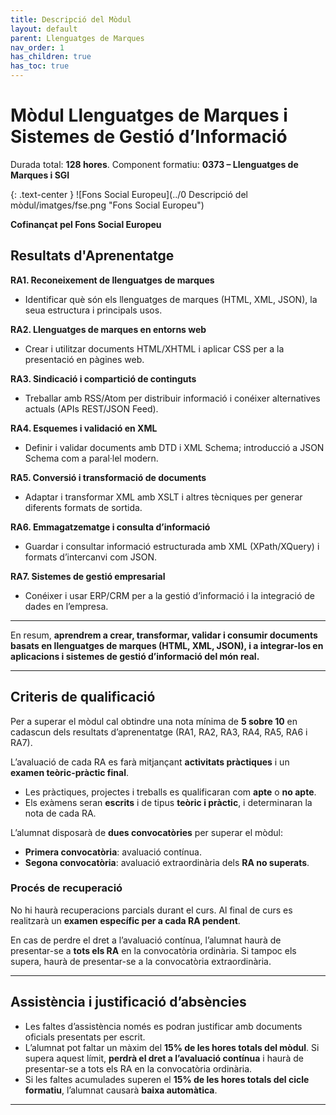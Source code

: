 ```yaml
---
title: Descripció del Mòdul
layout: default
parent: Llenguatges de Marques
nav_order: 1
has_children: true
has_toc: true
---
```


# Mòdul Llenguatges de Marques i Sistemes de Gestió d’Informació

Durada total: **128 hores**.
Component formatiu: **0373 – Llenguatges de Marques i SGI**

{: .text-center }
![Fons Social Europeu](../0 Descripció del mòdul/imatges/fse.png "Fons Social Europeu")

**Cofinançat pel Fons Social Europeu**

## Resultats d'Aprenentatge

**RA1. Reconeixement de llenguatges de marques**

* Identificar què són els llenguatges de marques (HTML, XML, JSON), la seua estructura i principals usos.

**RA2. Llenguatges de marques en entorns web**

* Crear i utilitzar documents HTML/XHTML i aplicar CSS per a la presentació en pàgines web.

**RA3. Sindicació i compartició de continguts**

* Treballar amb RSS/Atom per distribuir informació i conéixer alternatives actuals (APIs REST/JSON Feed).

**RA4. Esquemes i validació en XML**

* Definir i validar documents amb DTD i XML Schema; introducció a JSON Schema com a paral·lel modern.

**RA5. Conversió i transformació de documents**

* Adaptar i transformar XML amb XSLT i altres tècniques per generar diferents formats de sortida.

**RA6. Emmagatzematge i consulta d’informació**

* Guardar i consultar informació estructurada amb XML (XPath/XQuery) i formats d’intercanvi com JSON.

**RA7. Sistemes de gestió empresarial**

* Conéixer i usar ERP/CRM per a la gestió d’informació i la integració de dades en l’empresa.

---

En resum, **aprendrem a crear, transformar, validar i consumir documents basats en llenguatges de marques (HTML, XML, JSON), i a integrar-los en aplicacions i sistemes de gestió d’informació del món real.**


---

## Criteris de qualificació

Per a superar el mòdul cal obtindre una nota mínima de **5 sobre 10** en cadascun dels resultats d’aprenentatge (RA1, RA2, RA3, RA4, RA5, RA6 i RA7).

L’avaluació de cada RA es farà mitjançant **activitats pràctiques** i un **examen teòric-pràctic final**.

* Les pràctiques, projectes i treballs es qualificaran com **apte** o **no apte**.
* Els exàmens seran **escrits** i de tipus **teòric i pràctic**, i determinaran la nota de cada RA.

L’alumnat disposarà de **dues convocatòries** per superar el mòdul:

* **Primera convocatòria**: avaluació contínua.
* **Segona convocatòria**: avaluació extraordinària dels **RA no superats**.

### Procés de recuperació

No hi haurà recuperacions parcials durant el curs. Al final de curs es realitzarà un **examen específic per a cada RA pendent**.

En cas de perdre el dret a l’avaluació contínua, l’alumnat haurà de presentar-se a **tots els RA** en la convocatòria ordinària. Si tampoc els supera, haurà de presentar-se a la convocatòria extraordinària.

---

## Assistència i justificació d’absències

* Les faltes d’assistència només es podran justificar amb documents oficials presentats per escrit.
* L’alumnat pot faltar un màxim del **15% de les hores totals del mòdul**. Si supera aquest límit, **perdrà el dret a l’avaluació contínua** i haurà de presentar-se a tots els RA en la convocatòria ordinària.
* Si les faltes acumulades superen el **15% de les hores totals del cicle formatiu**, l’alumnat causarà **baixa automàtica**.

---



